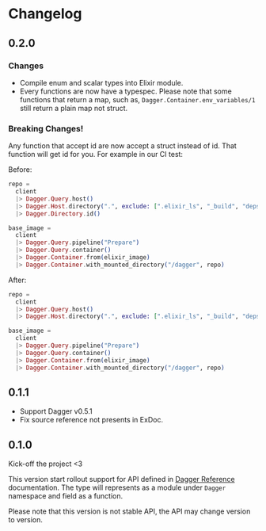 # Changelog

## 0.2.0

### Changes

* Compile enum and scalar types into Elixir module.
* Every functions are now have a typespec. Please note that some functions that return a map, such as, `Dagger.Container.env_variables/1` 
  still return a plain map not struct.

### Breaking Changes!

Any function that accept id are now accept a struct instead of id. That function will get id for you. For example in our CI test:

Before:

```elixir
repo =
  client
  |> Dagger.Query.host()
  |> Dagger.Host.directory(".", exclude: [".elixir_ls", "_build", "deps"])
  |> Dagger.Directory.id()

base_image =
  client
  |> Dagger.Query.pipeline("Prepare")
  |> Dagger.Query.container()
  |> Dagger.Container.from(elixir_image)
  |> Dagger.Container.with_mounted_directory("/dagger", repo)
```

After:

```elixir
repo =
  client
  |> Dagger.Query.host()
  |> Dagger.Host.directory(".", exclude: [".elixir_ls", "_build", "deps"])

base_image =
  client
  |> Dagger.Query.pipeline("Prepare")
  |> Dagger.Query.container()
  |> Dagger.Container.from(elixir_image)
  |> Dagger.Container.with_mounted_directory("/dagger", repo)
```

## 0.1.1

* Support Dagger v0.5.1
* Fix source reference not presents in ExDoc.

## 0.1.0

Kick-off the project <3

This version start rollout support for API defined in [Dagger Reference](https://docs.dagger.io/api/reference/)
documentation. The type will represents as a module under `Dagger` namespace and field as a function.

Please note that this version is not stable API, the API may change version to version.

